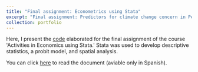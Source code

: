 ```yaml
---
title: "Final assignment: Econometrics using Stata"
excerpt: "Final assignment: Predictors for climate change concern in Peru 2<br/><img src='/images/maps_m2.png'>"
collection: portfolio
---
```


Here, I present the [code](https://github.com/luisquispem/actveco2) elaborated for the final assignment of the course 'Activities in Economics using Stata.' Stata was used to develop descriptive statistics, a probit model, and spatial analysis.

You can click [here](/files/trabajo_g10.pdf) to read the document (aviable only in Spanish).
